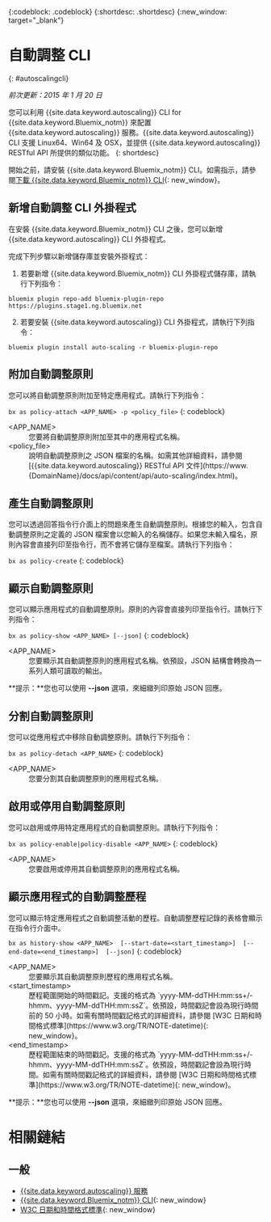 {:codeblock: .codeblock}
{:shortdesc: .shortdesc}
{:new_window: target="_blank"}

# 自動調整 CLI
{: #autoscalingcli}

*前次更新：2015 年 1 月 20 日*

您可以利用 {{site.data.keyword.autoscaling}} CLI for {{site.data.keyword.Bluemix_notm}} 來配置 {{site.data.keyword.autoscaling}} 服務。{{site.data.keyword.autoscaling}} CLI 支援 Linux64、Win64 及 OSX，並提供 {{site.data.keyword.autoscaling}} RESTful API 所提供的類似功能。
{: shortdesc}

開始之前，請安裝 {{site.data.keyword.Bluemix_notm}} CLI。如需指示，請參閱[下載 {{site.data.keyword.Bluemix_notm}} CLI](http://plugins.{DomainName}/ui/home.html){: new_window}。

## 新增自動調整 CLI 外掛程式

在安裝 {{site.data.keyword.Bluemix_notm}} CLI 之後，您可以新增 {{site.data.keyword.autoscaling}} CLI 外掛程式。

完成下列步驟以新增儲存庫並安裝外掛程式：
1. 若要新增 {{site.data.keyword.Bluemix_notm}} CLI 外掛程式儲存庫，請執行下列指令：
```
bluemix plugin repo-add bluemix-plugin-repo https://plugins.stage1.ng.bluemix.net
```
2. 若要安裝 {{site.data.keyword.autoscaling}} CLI 外掛程式，請執行下列指令：
```
bluemix plugin install auto-scaling -r bluemix-plugin-repo
```

## 附加自動調整原則

您可以將自動調整原則附加至特定應用程式。請執行下列指令：

```bx as policy-attach <APP_NAME> -p <policy_file>```
{: codeblock}

<dl class="parml">
<dt class="pt dlterm">&lt;APP_NAME&gt;</dt>
<dd class="pd">您要將自動調整原則附加至其中的應用程式名稱。</dd>
<dt class="pt dlterm">&lt;policy_file&gt;</dt>
<dd class="pd">說明自動調整原則之 JSON 檔案的名稱。如需其他詳細資料，請參閱 [{{site.data.keyword.autoscaling}} RESTful API 文件](https://www.{DomainName}/docs/api/content/api/auto-scaling/index.html)。</dd>
</dl>


## 產生自動調整原則

您可以透過回答指令行介面上的問題來產生自動調整原則。根據您的輸入，包含自動調整原則之定義的 JSON 檔案會以您輸入的名稱儲存。如果您未輸入檔名，原則內容會直接列印至指令行，而不會將它儲存至檔案。請執行下列指令：

```bx as policy-create```
{: codeblock}


## 顯示自動調整原則

您可以顯示應用程式的自動調整原則。原則的內容會直接列印至指令行。請執行下列指令：

```bx as policy-show <APP_NAME> [--json]```
{: codeblock}

<dl class="parml">
<dt class="pt dlterm">&lt;APP_NAME&gt;</dt>
<dd class="pd">您要顯示其自動調整原則的應用程式名稱。依預設，JSON 結構會轉換為一系列人類可讀取的輸出。</dd>
</dl>

**提示：**您也可以使用 **--json** 選項，來細緻列印原始 JSON 回應。


## 分割自動調整原則

您可以從應用程式中移除自動調整原則。請執行下列指令：

```bx as policy-detach <APP_NAME>```
{: codeblock}

<dl class="parml">
<dt class="pt dlterm">&lt;APP_NAME&gt;</dt>
<dd class="pd">您要分割其自動調整原則的應用程式名稱。</dd>
</dl>


## 啟用或停用自動調整原則

您可以啟用或停用特定應用程式的自動調整原則。請執行下列指令：

```bx as policy-enable|policy-disable <APP_NAME>```
{: codeblock}

<dl class="parml">
<dt class="pt dlterm">&lt;APP_NAME&gt;</dt>
<dd class="pd">您要啟用或停用其自動調整原則的應用程式名稱。</dd>
</dl>


## 顯示應用程式的自動調整歷程

您可以顯示特定應用程式之自動調整活動的歷程。自動調整歷程記錄的表格會顯示在指令行介面中。

```bx as history-show <APP_NAME>  [--start-date=<start_timestamp>]  [--end-date=<end_timestamp>]  [--json]```
{: codeblock}

<dl class="parml">
<dt class="pt dlterm">&lt;APP_NAME&gt;</dt>
<dd class="pd">您要顯示其自動調整原則歷程的應用程式名稱。
<dt class="pt dlterm">&lt;start_timestamp&gt;</dt>
<dd class="pd">歷程範圍開始的時間戳記。支援的格式為 `yyyy-MM-ddTHH:mm:ss+/-hhmm、yyyy-MM-ddTHH:mm:ssZ`。依預設，時間戳記會設為現行時間前的 50 小時。如需有關時間戳記格式的詳細資料，請參閱 [W3C 日期和時間格式標準](https://www.w3.org/TR/NOTE-datetime){: new_window}。
<dt class="pt dlterm">&lt;end_timestamp&gt;</dt>
<dd class="pd">歷程範圍結束的時間戳記。支援的格式為 `yyyy-MM-ddTHH:mm:ss+/-hhmm、yyyy-MM-ddTHH:mm:ssZ`。依預設，時間戳記會設為現行時間。如需有關時間戳記格式的詳細資料，請參閱 [W3C 日期和時間格式標準](https://www.w3.org/TR/NOTE-datetime){: new_window}。
</dl>

**提示：**您也可以使用 **--json** 選項，來細緻列印原始 JSON 回應。

# 相關鏈結
## 一般
* [{{site.data.keyword.autoscaling}} 服務](../../services/Auto-Scaling/index.html)
* [{{site.data.keyword.Bluemix_notm}} CLI](http://plugins.{DomainName}/ui/home.html){: new_window}
* [W3C 日期和時間格式標準](https://www.w3.org/TR/NOTE-datetime){: new_window}


